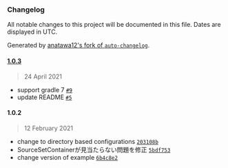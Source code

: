 ### Changelog

All notable changes to this project will be documented in this file. Dates are displayed in UTC.

Generated by [anatawa12's fork of `auto-changelog`](https://github.com/anatawa12/auto-changelog).

#### [1.0.3](https://github.com/anatawa12/compile-time-constant/compare/1.0.2...1.0.3)

> 24 April 2021

- support gradle 7 [`#9`](https://github.com/anatawa12/compile-time-constant/pull/9)
- update README [`#5`](https://github.com/anatawa12/compile-time-constant/pull/5)

#### 1.0.2

> 12 February 2021

- change to directory based configurations [`203108b`](https://github.com/anatawa12/compile-time-constant/commit/203108b3db4efb3ee3ceb8a71da826e672aa0de1)
- SourceSetContainerが見当たらない問題を修正 [`5bdf753`](https://github.com/anatawa12/compile-time-constant/commit/5bdf753c4eb2961310dce49b6bf7d9199ebf87fa)
- change version of example [`6b4c8e2`](https://github.com/anatawa12/compile-time-constant/commit/6b4c8e276782e216a977c9b396b404319863dd03)
